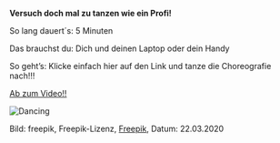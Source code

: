 **Versuch doch mal zu tanzen wie ein Profi!**

So lang dauert´s: 5 Minuten

Das brauchst du: Dich und deinen Laptop oder dein Handy

So geht’s: Klicke einfach hier auf den Link und tanze die Choreografie nach!!!

[Ab zum Video!!](https://www.youtube.com/watch?v=jYoLNSzaUOQ)

![Dancing](https://image.freepik.com/vektoren-kostenlos/hand-gezeichnete-leute-die-hintergrund-tanzen_23-2148116971.jpg)

Bild: freepik, Freepik-Lizenz, [Freepik](https://de.freepik.com/vektoren-kostenlos/hand-gezeichnete-leute-die-hintergrund-tanzen_4176513.htm#page=1&query=dancing&position=0), Datum: 22.03.2020
